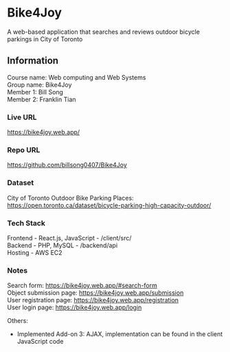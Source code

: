 # Bike4Joy
A web-based application that searches and reviews outdoor bicycle parkings in City of Toronto 

## Information
Course name: Web computing and Web Systems <br />
Group name: Bike4Joy <br />
Member 1: Bill Song <br />
Member 2: Franklin Tian <br />

### Live URL
https://bike4joy.web.app/

### Repo URL
https://github.com/billsong0407/Bike4Joy

### Dataset
City of Toronto Outdoor Bike Parking Places: https://open.toronto.ca/dataset/bicycle-parking-high-capacity-outdoor/

### Tech Stack
Frontend - React.js, JavaScript - /client/src/ <br />
Backend - PHP, MySQL - /backend/api <br />
Hosting - AWS EC2

### Notes
Search form: https://bike4joy.web.app/#search-form <br />
Object submission page: https://bike4joy.web.app/submission <br />
User registration page: https://bike4joy.web.app/registration <br />
User login page: https://bike4joy.web.app/login <br />

Others: <br />
- Implemented Add-on 3: AJAX, implementation can be found in the client JavaScript code
